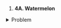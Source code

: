 
 01. **4A. Watermelon**

<details>
<summary>Problem</summary>

~ time limit per test : 1 second
~ memory limit per test : 64 megabytes
~ input : standard input
~ output : standard output

One hot summer day Pete and his friend Billy decided to buy a watermelon. They chose the biggest and the ripest one, in their opinion. After that the watermelon was weighed, and the scales showed w kilos. They rushed home, dying of thirst, and decided to divide the berry, however they faced a hard problem.

Pete and Billy are great fans of even numbers, that's why they want to divide the watermelon in such a way that each of the two parts weighs even number of kilos, at the same time it is not obligatory that the parts are equal. The boys are extremely tired and want to start their meal as soon as possible, that's why you should help them and find out, if they can divide the watermelon in the way they want. For sure, each of them should get a part of positive weight.

**Input**
```
The first (and the only) input line contains integer number w (1 ≤ w ≤ 100) — the weight of the watermelon bought by the boys.
```
**Output**
```
Print YES, if the boys can divide the watermelon into two parts, each of them weighing even number of kilos; and NO in the opposite case.
```
**Examples**

| Input | Output |
| ----- | ------ |
| 8     | Yes    |

</details>

